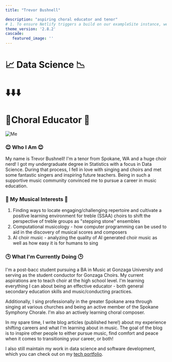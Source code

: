 ```yaml
---
title: "Trevor Bushnell"

description: "aspiring choral educator and tenor"
# 1. To ensure Netlify triggers a build on our exampleSite instance, we need to change a file in the exampleSite directory.
theme_version: '2.8.2'
cascade:
   featured_image: ''
---
```



# :chart_with_upwards_trend: Data Science :chart_with_downwards_trend:

# ⬇️⬇️⬇️

# :musical_keyboard:Choral Educator :musical_score:   

![Me](/images/profile_pic.jpg#floatleft)

### 😊 Who I Am 😊 

My name is Trevor Bushnell! I'm a tenor from Spokane, WA and a huge choir nerd! I got my undergraduate degree in Statistics with a focus in Data Science. During that process, I fell in love with singing and choirs and met some fantastic singers and inspiring future teachers. Being in such a supportive music community convinced me to pursue a career in music education. 

### 🎵 My Musical Interests 🎵

1. Finding ways to locate engaging/challenging repertoire and cultivate a positive learning environment for treble (SSAA) choirs to shift the perspective of treble groups as "stepping stone" ensembles
1. Computational musicology - how computer programming can be used to aid in the discovery of musical scores and composers
1. AI choir music - analyzing the quality of AI generated choir music as well as how easy it is for humans to sing

### 🕒 What I'm Currently Doing 🕒

I'm a post-bacc student pursuing a BA in Music at Gonzaga University and serving as the student conductor for Gonzaga Choirs. My current aspirations are to teach choir at the high school level. I'm learning everything I can about being an effective educator - both general secondary education skills and music/conducting practices. 

Additionally, I sing professionally in the greater Spokane area through singing at various churches and being an active member of the Spokane Symphony Chorale. I'm also an actively learning choral composer.

In my spare time, I write blog articles (published here!) about my experience shifting careers and what I'm learning about in music. The goal of the blog is to inspire other people to either pursue music, find comfort and peace when it comes to transitioning your career, or both!

I also still maintain my work in data science and software development, which you can check out on my [tech portfolio](https://TrevorBushnell.github.io/tech-portfolio).
